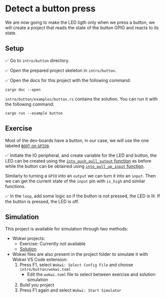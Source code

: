 # Detect a button press

We are now going to make the LED ligth only when we press a button, we will create a
project that reads the state of the button GPIO and reacts to its state.


## Setup

✅ Go to `intro/button` directory.

✅ Open the prepared project skeleton in `intro/button`.

✅ Open the docs for this project with the following command:

```
cargo doc --open
```

`intro/button/examples/button.rs` contains the solution. You can run it with the following command:

```shell
cargo run --example button
```

## Exercise

Most of the dev-boards have a button, in our case, we will use the one labeled [`BOOT` on `GPIO9`].


✅ Initiate the IO peripheral, and create variable for the LED and button, the LED can be created using the
[`into_push_pull_output` function][into-push-pull-output] as before while the button can be obtained using
[`into_pull_up_input` function][into-pull-up-input].

Similarly to turning a `GPIO` into an `output` we can turn it into an `input`. Then we can get the current state of the `input` pin with `is_high` and similar functions.

✅ In the `loop`, add some logic so if the button is not pressed, the LED is lit. If the button is pressed, the LED is off.

[`BOOT` on `GPIO9`]: https://github.com/esp-rs/esp-rust-board#ios
[into-pull-up-input]: https://docs.esp-rs.org/esp-hal/esp-hal/0.16.1/esp32c3/esp_hal/gpio/struct.GpioPin.html#method.into_pull_up_input
[into-push-pull-output]: https://docs.esp-rs.org/esp-hal/esp-hal/0.16.1/esp32c3/esp_hal/gpio/struct.GpioPin.html#method.into_push_pull_output

## Simulation

This project is available for simulation through two methods:
- Wokwi projects:
  - Exercise: Currently not available
  - [Solution](https://wokwi.com/projects/382725583123606529?build-cache=disable)
- Wokwi files are also present in the project folder to simulate it with Wokwi VS Code extension:
   1. Press F1, select `Wokwi: Select Config File` and choose `intro/button/wokwi.toml`
      - Edit the `wokwi.toml` file to select between exercise and solution simulation
   2. Build you project
   3. Press F1 again and select `Wokwi: Start Simulator`
